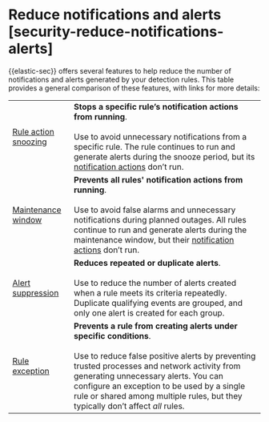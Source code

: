 # Reduce notifications and alerts [security-reduce-notifications-alerts]

{{elastic-sec}} offers several features to help reduce the number of notifications and alerts generated by your detection rules. This table provides a general comparison of these features, with links for more details:

|  |  |
| --- | --- |
| [Rule action snoozing](../../../solutions/security/detect-and-alert/manage-detection-rules.md#snooze-rule-actions) | **Stops a specific rule’s notification actions from running**.<br><br>Use to avoid unnecessary notifications from a specific rule. The rule continues to run and generate alerts during the snooze period, but its [notification actions](../../../solutions/security/detect-and-alert/create-detection-rule.md#rule-response-action) don’t run.<br> |
| [Maintenance window](../../../explore-analyze/alerts-cases/alerts/maintenance-windows.md) | **Prevents all rules' notification actions from running**.<br><br>Use to avoid false alarms and unnecessary notifications during planned outages. All rules continue to run and generate alerts during the maintenance window, but their [notification actions](../../../solutions/security/detect-and-alert/create-detection-rule.md) don’t run.<br> |
| [Alert suppression](../../../solutions/security/detect-and-alert/suppress-detection-alerts.md) | **Reduces repeated or duplicate alerts**.<br><br>Use to reduce the number of alerts created when a rule meets its criteria repeatedly. Duplicate qualifying events are grouped, and only one alert is created for each group.<br> |
| [Rule exception](../../../solutions/security/detect-and-alert/rule-exceptions.md) | **Prevents a rule from creating alerts under specific conditions**.<br><br>Use to reduce false positive alerts by preventing trusted processes and network activity from generating unnecessary alerts. You can configure an exception to be used by a single rule or shared among multiple rules, but they typically don’t affect *all* rules.<br> |
